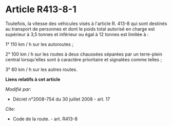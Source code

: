 # Article R413-8-1

Toutefois, la vitesse des véhicules visés à l'article R. 413-8 qui sont destinés au transport de personnes et dont le poids
total autorisé en charge est supérieur à 3,5 tonnes et inférieur ou égal à 12 tonnes est limitée à : 

1° 110 km / h sur les autoroutes ; 

2° 100 km / h sur les routes à deux chaussées séparées par un terre-plein central lorsqu'elles sont à caractère prioritaire
et signalées comme telles ; 

3° 80 km / h sur les autres routes.

**Liens relatifs à cet article**

_Modifié par_:

  - Décret n°2008-754 du 30 juillet 2008 - art. 17

_Cite_:

  - Code de la route. - art. R413-8
